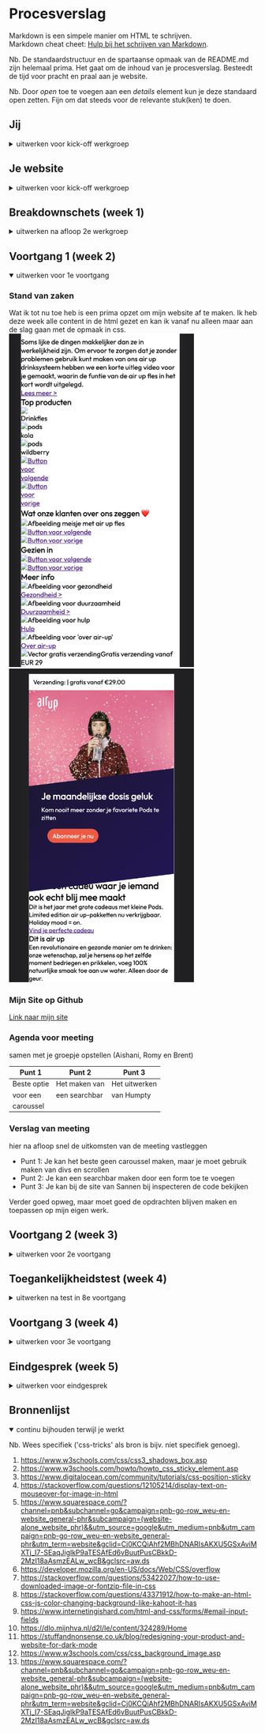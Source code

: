 # Procesverslag
Markdown is een simpele manier om HTML te schrijven.  
Markdown cheat cheet: [Hulp bij het schrijven van Markdown](https://github.com/adam-p/markdown-here/wiki/Markdown-Cheatsheet).

Nb. De standaardstructuur en de spartaanse opmaak van de README.md zijn helemaal prima. Het gaat om de inhoud van je procesverslag. Besteedt de tijd voor pracht en praal aan je website.

Nb. Door *open* toe te voegen aan een *details* element kun je deze standaard open zetten. Fijn om dat steeds voor de relevante stuk(ken) te doen.





## Jij

<details>
<summary>uitwerken voor kick-off werkgroep</summary>

### Auteur:
Isabella Smit

#### Je startniveau:
Blauw

#### Je focus:
Ik hoop op beide te kunnen focussen om zo het meest te leren (kies uit responsive óf surface plane)
 
</details>





## Je website

<details>
<summary>uitwerken voor kick-off werkgroep</summary>

### Je opdracht:
 Ik ga de site van <a href="https://nl.air-up.com/">Air Up</a> als voorbeeld nemen.

#### Screenshot(s) van de eerste pagina (small screen): 
Home pagina  
<img src="images/pagina1.1.png" width="375px" alt="omschrijving van de pagina">
 <img src="images/pagina1.2.png" width="375px" alt="omschrijving van de pagina">
 <img src="images/pagina1.3.png" width="375px" alt="omschrijving van de pagina">

#### Screenshot(s) van de tweede pagina (small screen):
Duurzaam pagina  
<img src="images/pagina2.1.png" width="375px" alt="omschrijving van de pagina">
 <img src="images/pagina2.2.png" width="375px" alt="omschrijving van de pagina">
 
</details>



## Breakdownschets (week 1)

<details>
<summary>uitwerken na afloop 2e werkgroep</summary>

### de hele pagina: 
<img src="images/heleschets.png" width="375px" alt="breakdown van de hele pagina">

### dynamisch deel (bijv menu): 
<img src="images/dynamisch.png" width="375px" alt="breakdown van een dynamisch deel">

### wellicht nog een dynamisch deel (bijv filter): 
<img src="images/dummy-plaatje.jpg" width="375px" alt="breakdown van nog een dynamisch deel">

</details>





## Voortgang 1 (week 2)

<details open>
<summary>uitwerken voor 1e voortgang</summary>

### Stand van zaken
Wat ik tot nu toe heb is een prima opzet om mijn website af te maken. Ik heb deze week alle content in de html gezet en kan ik vanaf nu alleen maar aan de slag gaan met de opmaak in css.
<img src="images/week 1.1.png" width="375px" alt="Een van de 2 screen shots van week 1">
<img src="images/week1.2.png" width="375px" alt="Tweede van de 2 screen shots van week 1">


### Mijn Site op Github
<a href="https://github.com/Isaabellaasmit/Airup2.0.git">Link naar mijn site</a>

### Agenda voor meeting
samen met je groepje opstellen (Aishani, Romy en Brent)

| Punt 1         | Punt 2          | Punt 3         | 
| ---            | ---             | ---            | 
| Beste optie    | Het maken van   | Het uitwerken  | 
| voor een       | een searchbar   | van Humpty     | 
| caroussel      |                 |                | 


### Verslag van meeting
hier na afloop snel de uitkomsten van de meeting vastleggen

- Punt 1: Je kan het beste geen caroussel maken, maar je moet gebruik maken van divs en scrollen
- Punt 2: Je kan een searchbar maken door een form toe te voegen
- Punt 3: Je kan bij de site van Sannen bij inspecteren de code bekijken


</details>

Verder goed opweg, maar moet goed de opdrachten blijven maken en toepassen op mijn eigen werk.



## Voortgang 2 (week 3)

<details>
<summary>uitwerken voor 2e voortgang</summary>

### Stand van zaken
Ik ben begonnen met de animaties en posities
<img src="images/deel.een.png" width="375px" alt="Een van de 2 screen shots van week 2">
<img src="images/deel.twee.png" width="375px" alt="Tweede van de 2 screen shots van week 3">

### Agenda voor meeting
samen met je groepje opstellen

| Punt 1                    | Punt 2                        | Punt 3                                       | student 4        |
| ---                       | ---                           | ---                                          | 
| Kan een nav in de footer? | Kunnen er 2 h2 in een article | is webkit-sticky nodig voor position sticky? | 
|                           |                               |                                              | dit wil ik zeker |
|                           |                               |                                              |                  |
 

### Verslag van meeting
hier na afloop snel de uitkomsten van de meeting vastleggen

- punt 1: Het beste is om een nav in de header te doen en dan later te positioneren
- punt 2: Nee, het kan op een andere misschien betere manier worden opgelost
- punt 3: Webkit-sticky is er om verschillende browsers te ondersteunen

</details>





## Toegankelijkheidstest (week 4)

<details>
<summary>uitwerken na test in 8e voortgang</summary>

### Bevindingen
Lijst met je bevindingen die in de test naar voren kwamen:

#### Contrast
 Hier korte omschrijving (met indien nodig een afbeelding):
Ik had hele dunne letters die overeen kwamen met de oorspronkelijke site, maar toen we gingen testen kwam ik er achter dat die letter niet zichbaar zijn voor mensen die niet goed contrast kunnen zien.
 <img src="images/laagcontrast.1.png" width="375px" alt="slecht contrast">
 <img src="images/laagcontrast.2.png" width="375px" alt="slecht contrast">
 <img src="images/laagcontrast.3.png" width="375px" alt="slecht contrast">


Hier een omschrijving van hoe het opgelost kan worden (met indien nodig een afbeelding)
Het kan heel makkelijk worden opgelost als de dikte en grootte van een font worden aangepast
 <img src="images/verbeterdcontrast.png" width="375px" alt="verbeterd contrast">
 
#### Blinde vlek
Hier korte omschrijving:
 Mijn site is wat ik uit de test haalde nog prima te doen met een blinde vlek. Grote oppervlakten en veel witruimte.
 <img src="images/blindevlek.1.png" width="375px" alt="Blinde vlekken">
 <img src="images/blindevlek.2.png" width="375px" alt="Blinde vlekken">
 <img src="images/blindevlek.3.png" width="375px" alt="Blinde vlekken">

Hier een omschrijving van hoe het opgelost kan worden (met indien nodig een afbeelding)
Er kan mogelijk nog rekening gehouden worden met de uitlijning, maar dan zou ik de test nog een keer moeten doen om te kijken wat het effect daarvan zal zijn.

#### Parkingson 
Hier korte omschrijving:
 Het is niet fijn om parkingson te hebben, maar er zijn een aantal mensen die daar toch mee moeten dealen. Mijn website is toegankelijk in het gebruik van linkjes en om het te bedienen met je keyboard.

Hier een omschrijving van hoe het opgelost kan worden:
 Alleen de linkjes kunnen bedienen met je toetsenbord is niet voldoende, dus mijn website zou daar nog even goed op aangescherpt kunnen worden.


#### Screenreader 
Hier korte omschrijving:
 Medelijden met de mensen die een screenreader nodig hebben om gebruik te kunnen maken van het internet. Hoewel mijn webdite wel verstaanbaar is op de screenreader moet er meer rekening gehouden worden met andere pagina's. |Mijn hoofpagina is voornamelijk tekst en dat valt moeilijk te vernagellen met een goede alt voor afbeeldingen en samantische html.

Hier een omschrijving van hoe het opgelost kan worden
 mocht ik meer pagina's gaan maken moet ik goed kijken of alles te bereiken valt met het gebruik van een toetsenbord.

</details>





## Voortgang 3 (week 4)

<details>
<summary>uitwerken voor 3e voortgang</summary>

### Stand van zaken
Ik ben vooral bezig met alles nog op de goede plek zetten en als ik nog tijd over heb zou ik graag nog iets gaafs willen maken.
  <img src="images/progress.1.png" width="375px" alt="progress week 4">
 <img src="images/progress2.png" width="375px" alt="progress week 4">
 <img src="images/progress.3.png" width="375px" alt="progress week 4">


### Agenda voor meeting
samen met je groepje opstellen

| Punt 1      |  Punt 2
| ---            | ---  
|   een goede opmaakt voor een search balk         | Het responsive maken van onderdelen op een klein scherm
             |  
|            | 


### Verslag van meeting
hier na afloop snel de uitkomsten van de meeting vastleggen

- punt 1: Er kan even goed gekeken worden naar de opdrachten in pencode van Sanne, daar valt veel vandaan te halen
- punt 2: Dat kan het beste met het gebruik van een media query


</details>





## Eindgesprek (week 5)

<details>
<summary>uitwerken voor eindgesprek</summary>

### Stand van zaken
hier dit ging goed:
 het positioneren ging erg goed. je bent er wel even mee bezig, maar het is een beetje een soort puzzel. Als je maar doorgaat, dan kom je er wel uit
<img src="images/positioneren.png" width="375px" alt="positioneren">
 
 & dit was lastig:
 Ik kwam er moeilijk uit met javaschript ik heb een aatal dingen geprobeert, maar het lukte niet echt. Ik snap het wel, maar ik heb daar wat meer tijd voor nodig en die had ik niet. 
### Screenshot(s)

hier screenshot(s) van je eindresultaat
<img src="images/eindoplevering1.png" width="375px" alt="eindoplevering afbeeldingen">
 <img src="images/eindoplevering2.png" width="375px" alt="eindoplevering afbeeldingen">
 <img src="images/eindoplevering3.png" width="375px" alt="eindoplevering afbeeldingen">
 <img src="images/eindoplevering4.png" width="375px" alt="eindoplevering afbeeldingen">
 <img src="images/eindoplevering5.png" width="375px" alt="eindoplevering afbeeldingen">
 <img src="images/eindoplevering6.png" width="375px" alt="eindoplevering afbeeldingen">
</details>





## Bronnenlijst

<details open>
<summary>continu bijhouden terwijl je werkt</summary>

Nb. Wees specifiek ('css-tricks' als bron is bijv. niet specifiek genoeg).

1. https://www.w3schools.com/css/css3_shadows_box.asp 
2. https://www.w3schools.com/howto/howto_css_sticky_element.asp 
3. https://www.digitalocean.com/community/tutorials/css-position-sticky
4. https://stackoverflow.com/questions/12105214/display-text-on-mouseover-for-image-in-html
5. https://www.squarespace.com/?channel=pnb&subchannel=go&campaign=pnb-go-row_weu-en-website_general-phr&subcampaign=(website-alone_website_phr)&&utm_source=google&utm_medium=pnb&utm_campaign=pnb-go-row_weu-en-website_general-phr&utm_term=website&gclid=Cj0KCQiAhf2MBhDNARIsAKXU5GSxAviMXTj_I7-SEaqJiglkP9aTESAfEd6vBuutPusCBkkD-2MzI18aAsmzEALw_wcB&gclsrc=aw.ds 
6. https://developer.mozilla.org/en-US/docs/Web/CSS/overflow 
7. https://stackoverflow.com/questions/53422027/how-to-use-downloaded-image-or-fontzip-file-in-css
8. https://stackoverflow.com/questions/43371912/how-to-make-an-html-css-js-color-changing-background-like-kahoot-it-has 
9. https://www.internetingishard.com/html-and-css/forms/#email-input-fields
10. https://dlo.mijnhva.nl/d2l/le/content/324289/Home 
11. https://stuffandnonsense.co.uk/blog/redesigning-your-product-and-website-for-dark-mode
12. https://www.w3schools.com/css/css_background_image.asp
13. https://www.squarespace.com/?channel=pnb&subchannel=go&campaign=pnb-go-row_weu-en-website_general-phr&subcampaign=(website-alone_website_phr)&&utm_source=google&utm_medium=pnb&utm_campaign=pnb-go-row_weu-en-website_general-phr&utm_term=website&gclid=Cj0KCQiAhf2MBhDNARIsAKXU5GSxAviMXTj_I7-SEaqJiglkP9aTESAfEd6vBuutPusCBkkD-2MzI18aAsmzEALw_wcB&gclsrc=aw.ds

</details>
